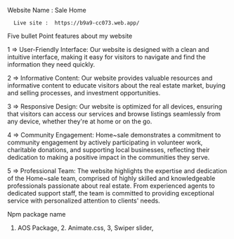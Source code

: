   Website Name : Sale Home
 
      Live site :  https://b9a9-cc073.web.app/
 

Five bullet Point features about my website 

1 => User-Friendly Interface: Our website is designed with a clean and intuitive interface, making it easy for visitors to navigate and find the information they need quickly.

2 => Informative Content: Our website provides valuable resources and informative content to educate visitors about the real estate market, buying and selling processes, and investment opportunities.

3 => Responsive Design: Our website is optimized for all devices, ensuring that visitors can access our services and browse listings seamlessly from any device, whether they're at home or on the go.

4 => Community Engagement: Home~sale demonstrates a commitment to community engagement by actively participating in volunteer work, charitable donations, and supporting local businesses, reflecting their dedication to making a positive impact in the communities they serve.

5 => Professional Team: The website highlights the expertise and dedication of the Home~sale team, comprised of highly skilled and knowledgeable professionals passionate about real estate. From experienced agents to dedicated support staff, the team is committed to providing exceptional service with personalized attention to clients' needs.




Npm package name 

 1. AOS Package,
    2. Animate.css,
         3, Swiper slider,